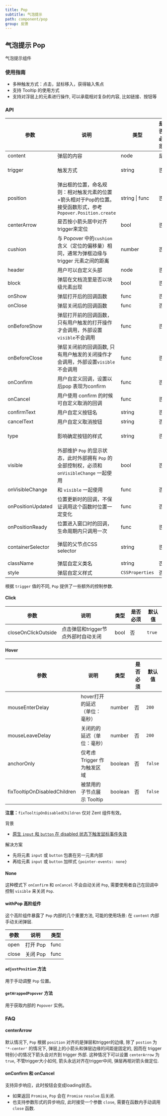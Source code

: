 ```yaml
---
title: Pop
subtitle: 气泡提示
path: component/pop
group: 反馈
---
```


## 气泡提示 Pop

气泡提示组件

### 使用指南

- 多种触发方式：点击，鼠标移入，获得输入焦点
- 支持 Tooltip 的使用方式
- 支持对浮层上的元素进行操作, 可以承载相对复杂的内容, 比如链接、按钮等


### API

| 参数 | 说明 | 类型 | 是否必须 |默认值 | 备选值 |
|------|------|------|--------|--------|-----|
| content | 弹层的内容 | node | 是 | | |
| trigger | 触发方式 | string | 否 | `'none'` | `'click'`, `'hover'`, `'focus'` |
| position | 弹出框的位置，命名规则：相对触发元素的位置+箭头相对于Pop的位置。接受函数形式，参考 `Popover.Position.create` | string \| func | 否 | `'top-center'` |  |
| centerArrow | 是否按小箭头居中对齐trigger来定位 | bool | 否 | `false` |  |
| cushion | 与 Popover 中的`cushion`含义（定位的偏移量）相同，通常为弹框边缘与 trigger 元素之间的距离 | number | 否 | `10` |  |
| header | 用户可以自定义头部 | node | 否  | | |
| block | 弹层在文档流里是否以块级元素出现 | bool | 否 |  `false` |  |
| onShow | 弹层打开后的回调函数 | func | 否 | `noop` | |
| onClose | 弹层关闭后的回调函数 | func | 否 | `noop` | |
| onBeforeShow | 弹层打开前的回调函数，只有用户触发的打开操作才会调用，外部设置`visible`不会调用 | func | 否 | `noop` | |
| onBeforeClose | 弹层关闭前的回调函数, 只有用户触发的关闭操作才会调用，外部设置`visible`不会调用 | func |否 |  `noop` | |
| onConfirm | 用户自定义回调，设置以后pop 表现为confirm | func | 否 |  |  |
| onCancel | 用户使用 confirm 的时候可自定义取消的回调 | func | 否  |  |  |
| confirmText | 用户自定义按钮名 | string | 否 | `'确定'` |  |
| cancelText | 用户自定义取消按钮 | string | 否 | `'取消'` |  |
| type | 影响确定按钮的样式 | string | 否  | `'primary'` | `'default'`, `'danger'`, `'success'` |
| visible | 外部维护 `Pop` 的显示状态，此时外部拥有 `Pop` 的全部控制权，必须和 `onVisibleChange` 一起使用 | bool | 否 |  | |
| onVisibleChange | 和 `visible` 一起使用 | func | 否 | | |
| onPositionUpdated | 位置更新时的回调，不保证调用这个函数时位置一定变化 | func | 否 | `noop` | |
| onPositionReady | 位置进入窗口时的回调，生命周期内只调用一次 | func | 否 | `noop` | |
| containerSelector | 弹层的父节点CSS selector | string | 否 | `'body'` | 所有合法的CSS selector | |
| className | 弹层自定义类名 | string | 否 |  |  |
| style | 弹层自定义样式 | `CSSProperties` | 否 |  |  |

根据 `trigger` 值的不同, `Pop` 提供了一些额外的控制参数.

#### Click

| 参数 | 说明 | 类型 | 是否必须 | 默认值 |
|------|------|------|--------|-------|
| closeOnClickOutside | 点击弹层和trigger节点外部时自动关闭 | bool | 否 | `true` |

#### Hover

| 参数 | 说明 | 类型 | 是否必须 | 默认值 |
|------|------|------|--------|-------|
| mouseEnterDelay | hover打开的延迟（单位：毫秒） | number | 否 | `200` |
| mouseLeaveDelay | 关闭的的延迟（单位：毫秒） | number | 否 | `200` |
| anchorOnly | 仅考虑 Trigger 作为触发区域 | boolean | 否 | `false` |
| fixTooltipOnDisabledChildren | 被禁用的子节点展示 Tooltip | boolean | 否 | `false` |

**注意：**`fixTooltipOnDisabledChildren` 仅对 Zent 组件有效。

背景

- [原生 `input` 和 `button` 在 disabled 状态下触发鼠标事件失效](https://github.com/react-component/tooltip/issues/18)

解决方案

- 先将元素 `input` 或 `button` 包裹在另一元素内部
- 再给元素 `input` 或 `button` 加样式 `{pointer-events: none}`

#### None

这种模式下 `onConfirm` 和 `onCancel` 不会自动关闭 `Pop`, 需要使用者自己在回调中控制 `visible` 来关闭 `Pop`.

#### withPop 高阶组件

这个高阶组件暴露了 `Pop` 内部的几个重要方法, 可能的使用场景: 在 `content` 内部手动关闭弹层.

| 参数            | 说明                    | 类型               |
| -------------- | ---------------------   | ------------------ |
| open           | 打开 Pop                 | func             |
| close          | 关闭 Pop                 | func             |

#### `adjustPosition` 方法

用于手动调整 `Pop` 位置。

#### `getWrappedPopover` 方法

用于获取内部的 `Popover` 实例。

### FAQ

#### centerArrow

默认情况下, `Pop` 根据 `position` 对齐的是弹层和trigger的边缘, 除了 `postion` 为 `'*-center'` 的情况下, 弹层上的小箭头和弹层边缘的间距是固定的, 因而在 trigger 特别小的情况下箭头会对齐到 trigger 外部. 这种情况下可以设置 `centerArrow` 为 `true`, 不管trigger大小如何, 箭头永远对齐在trigger中间, 弹层再相对箭头做定位.

#### onConfirm 和 onCancel

支持异步响应，此时按钮会变成loading状态。

- 如果返回 `Promise`, `Pop` 会在 `Promise` `resolve` 后关闭.
- 也支持参数形式的异步响应, 此时接受一个参数 `close`, 需要在函数内手动调用 `close` 函数.

